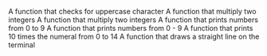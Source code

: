 A function that checks for uppercase character
A function that multiply two integers
A function that multiply two integers
A function that prints numbers from 0 to 9
A function that prints numbers from 0 - 9
A function that prints 10 times the numeral from 0 to 14
A function that draws a straight line on the terminal
